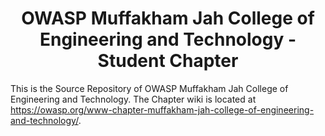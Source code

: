 <h1 align="center">OWASP Muffakham Jah College of Engineering and Technology - Student Chapter </h1>

This is the Source Repository of OWASP Muffakham Jah College of Engineering and Technology. The Chapter wiki is located at https://owasp.org/www-chapter-muffakham-jah-college-of-engineering-and-technology/.
